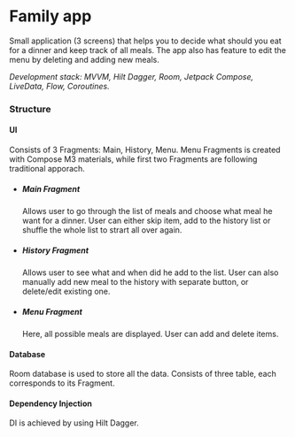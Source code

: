 # Family app

Small application (3 screens) that helps you to decide what should you eat for a dinner and keep track of all meals. The app also has feature to edit the menu by deleting and adding new meals. 

*Development stack: MVVM, Hilt Dagger, Room, Jetpack Compose, LiveData, Flow, Coroutines.*

### Structure

#### UI

Consists of 3 Fragments: Main, History, Menu. Menu Fragments is created with Compose M3 materials, while first two Fragments are following traditional apporach. 

- ##### Main Fragment
	Allows user to go through the list of meals and choose what meal he want for a dinner. User can either skip item, add to the history list or shuffle the whole list to strart all over again.
- ##### History Fragment
	 Allows user to see what and when did he add to the list. User can also manually add new meal to the history with separate button, or delete/edit existing one. 
- ##### Menu Fragment
	Here, all possible meals are displayed. User can add and delete items. 

#### Database

Room database is used to store all the data. Consists of three table, each corresponds to its Fragment.

#### Dependency Injection

DI is achieved by using Hilt Dagger. 




